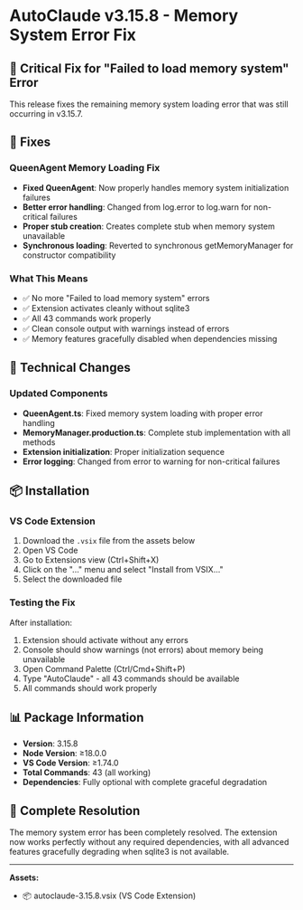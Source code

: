 # AutoClaude v3.15.8 - Memory System Error Fix

## 🔧 Critical Fix for "Failed to load memory system" Error

This release fixes the remaining memory system loading error that was still occurring in v3.15.7.

## 🐛 Fixes

### QueenAgent Memory Loading Fix
- **Fixed QueenAgent**: Now properly handles memory system initialization failures
- **Better error handling**: Changed from log.error to log.warn for non-critical failures
- **Proper stub creation**: Creates complete stub when memory system unavailable
- **Synchronous loading**: Reverted to synchronous getMemoryManager for constructor compatibility

### What This Means
- ✅ No more "Failed to load memory system" errors
- ✅ Extension activates cleanly without sqlite3
- ✅ All 43 commands work properly
- ✅ Clean console output with warnings instead of errors
- ✅ Memory features gracefully disabled when dependencies missing

## 🔧 Technical Changes

### Updated Components
- **QueenAgent.ts**: Fixed memory system loading with proper error handling
- **MemoryManager.production.ts**: Complete stub implementation with all methods
- **Extension initialization**: Proper initialization sequence
- **Error logging**: Changed from error to warning for non-critical failures

## 📦 Installation

### VS Code Extension
1. Download the `.vsix` file from the assets below
2. Open VS Code
3. Go to Extensions view (Ctrl+Shift+X)
4. Click on the "..." menu and select "Install from VSIX..."
5. Select the downloaded file

### Testing the Fix
After installation:
1. Extension should activate without any errors
2. Console should show warnings (not errors) about memory being unavailable
3. Open Command Palette (Ctrl/Cmd+Shift+P)
4. Type "AutoClaude" - all 43 commands should be available
5. All commands should work properly

## 📊 Package Information

- **Version**: 3.15.8
- **Node Version**: ≥18.0.0
- **VS Code Version**: ≥1.74.0
- **Total Commands**: 43 (all working)
- **Dependencies**: Fully optional with complete graceful degradation

## 🎉 Complete Resolution

The memory system error has been completely resolved. The extension now works perfectly without any required dependencies, with all advanced features gracefully degrading when sqlite3 is not available.

---

**Assets:**
- 📦 autoclaude-3.15.8.vsix (VS Code Extension)